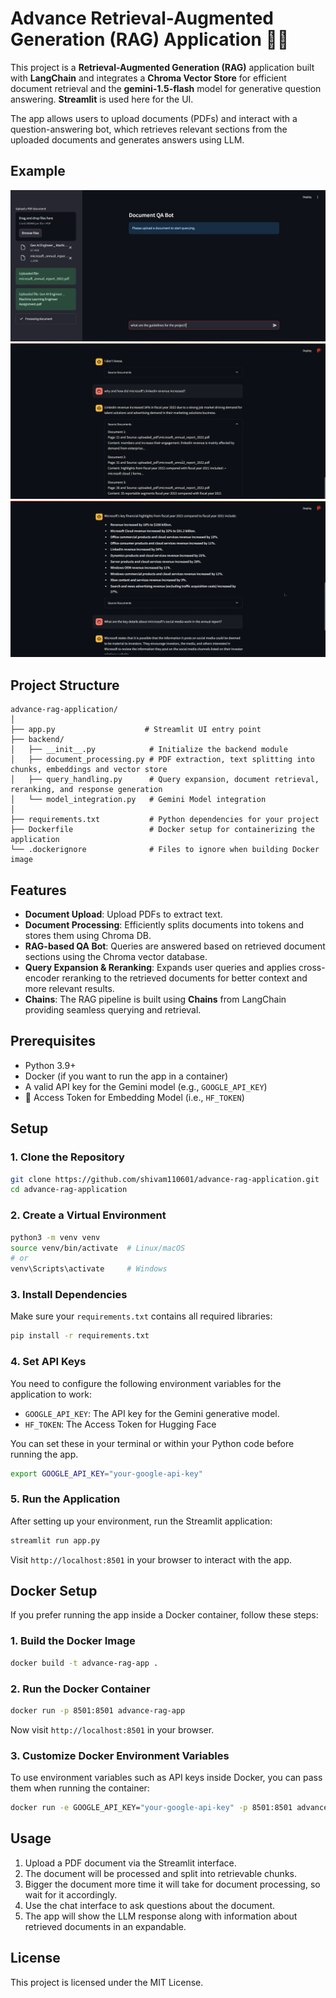 # Advance Retrieval-Augmented Generation (RAG) Application 🦜️🔗

This project is a **Retrieval-Augmented Generation (RAG)** application built with **LangChain** and integrates a **Chroma Vector Store** for efficient document retrieval and the **gemini-1.5-flash** model for generative question answering. **Streamlit** is used here for the UI.

The app allows users to upload documents (PDFs) and interact with a question-answering bot, which retrieves relevant sections from the uploaded documents and generates answers using LLM.

## Example

![pdfs_upload.png](pdfs_upload.png)
![QA.png](QA.png)
![QA1.png](QA1.png)

## Project Structure

```
advance-rag-application/
│
├── app.py                    # Streamlit UI entry point
├── backend/                  
│   ├── __init__.py            # Initialize the backend module
│   ├── document_processing.py # PDF extraction, text splitting into chunks, embeddings and vector store
│   ├── query_handling.py      # Query expansion, document retrieval, reranking, and response generation
│   └── model_integration.py   # Gemini Model integration
│
├── requirements.txt           # Python dependencies for your project
├── Dockerfile                 # Docker setup for containerizing the application
└── .dockerignore              # Files to ignore when building Docker image
```

## Features

- **Document Upload**: Upload PDFs to extract text.
- **Document Processing**: Efficiently splits documents into tokens and stores them using Chroma DB.
- **RAG-based QA Bot**: Queries are answered based on retrieved document sections using the Chroma vector database.
- **Query Expansion & Reranking**: Expands user queries and applies cross-encoder reranking to the retrieved documents for better context and more relevant results.
- **Chains**: The RAG pipeline is built using **Chains** from LangChain providing seamless querying and retrieval.

## Prerequisites

- Python 3.9+
- Docker (if you want to run the app in a container)
- A valid API key for the Gemini model (e.g., `GOOGLE_API_KEY`)
- 🤗 Access Token for Embedding Model (i.e., `HF_TOKEN`)

## Setup

### 1. Clone the Repository

```bash
git clone https://github.com/shivam110601/advance-rag-application.git
cd advance-rag-application
```

### 2. Create a Virtual Environment

```bash
python3 -m venv venv
source venv/bin/activate  # Linux/macOS
# or
venv\Scripts\activate     # Windows
```

### 3. Install Dependencies

Make sure your `requirements.txt` contains all required libraries:

```bash
pip install -r requirements.txt
```

### 4. Set API Keys

You need to configure the following environment variables for the application to work:

- `GOOGLE_API_KEY`: The API key for the Gemini generative model.
- `HF_TOKEN`: The Access Token for Hugging Face

You can set these in your terminal or within your Python code before running the app.

```bash
export GOOGLE_API_KEY="your-google-api-key"
```

### 5. Run the Application

After setting up your environment, run the Streamlit application:

```bash
streamlit run app.py
```

Visit `http://localhost:8501` in your browser to interact with the app.

## Docker Setup

If you prefer running the app inside a Docker container, follow these steps:

### 1. Build the Docker Image

```bash
docker build -t advance-rag-app .
```

### 2. Run the Docker Container

```bash
docker run -p 8501:8501 advance-rag-app
```

Now visit `http://localhost:8501` in your browser.

### 3. Customize Docker Environment Variables

To use environment variables such as API keys inside Docker, you can pass them when running the container:

```bash
docker run -e GOOGLE_API_KEY="your-google-api-key" -p 8501:8501 advance-rag-app
```

## Usage

1. Upload a PDF document via the Streamlit interface.
2. The document will be processed and split into retrievable chunks.
3. Bigger the document more time it will take for document processing, so wait for it accordingly.
4. Use the chat interface to ask questions about the document.
5. The app will show the LLM response along with information about retrieved documents in an expandable.


## License

This project is licensed under the MIT License.

